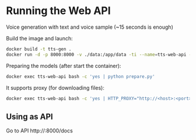 # Running the Web API

Voice generation with text and voice sample (~15 seconds is enough)

Build the image and launch:

```bash
docker build -t tts-gen .
docker run -d -p 8000:8000 -v ./data:/app/data -ti --name=tts-web-api --gpus=all tts-gen
```

Preparing the models (after start the container):

```bash
docker exec tts-web-api bash -c 'yes | python prepare.py'
```

It supports proxy (for downloading files):

```bash
docker exec tts-web-api bash -c 'yes | HTTP_PROXY="http://<host>:<port>" HTTPS_PROXY="http://<host>:<port>" python prepare.py'
```

## Using as API

Go to API http://<server with container>:8000/docs
